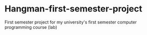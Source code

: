 # Hangman-first-semester-project
First semester project for my university's first semester computer programming course (lab)
